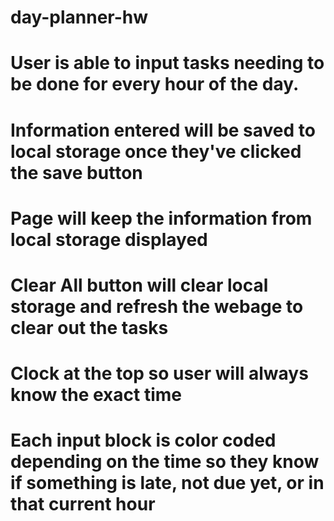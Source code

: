 # day-planner-hw
# User is able to input tasks needing to be done for every hour of the day. 
# Information entered will be saved to local storage once they've clicked the save button
# Page will keep the information from local storage displayed 
# Clear All button will clear local storage and refresh the webage to clear out the tasks
# Clock at the top so user will always know the exact time
# Each input block is color coded depending on the time so they know if something is late, not due yet, or in that current hour

